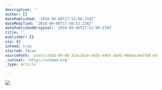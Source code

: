 ```yaml
---
description: ''
author: []
datePublished: '2018-09-06T17:52:09.219Z'
dateModified: '2018-09-06T17:50:52.236Z'
datePublishedOriginal: '2018-09-06T17:52:09.219Z'
title: ''
publisher: {}
via: {}
inFeed: true
starred: false
sourcePath: _posts/2018-09-06-32ec3ba9-d455-4967-abd5-90bdac4ed7b0.md
_context: 'http://schema.org'
_type: Article

---
```

![](https://the-grid-user-content.s3-us-west-2.amazonaws.com/0a34fa8d-2338-46e1-9932-28acf5d90b6e.jpg)
